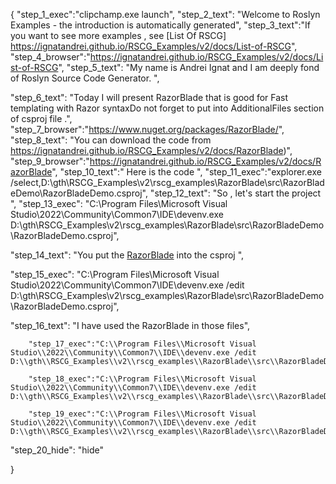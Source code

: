 {
    "step_1_exec":"clipchamp.exe launch",
    "step_2_text": "Welcome to Roslyn Examples - the introduction is automatically generated",
    "step_3_text":"If you want to see more examples , see  [List Of RSCG] https://ignatandrei.github.io/RSCG_Examples/v2/docs/List-of-RSCG",
    "step_4_browser":"https://ignatandrei.github.io/RSCG_Examples/v2/docs/List-of-RSCG",
    "step_5_text": "My name is Andrei Ignat and I am deeply fond of Roslyn Source Code Generator. ",

"step_6_text": "Today I will present RazorBlade  that is good for Fast templating with Razor syntaxDo not forget to put into AdditionalFiles section of csproj file .",
"step_7_browser":"https://www.nuget.org/packages/RazorBlade/",
"step_8_text": "You can download the code from https://ignatandrei.github.io/RSCG_Examples/v2/docs/RazorBlade)",
"step_9_browser":"https://ignatandrei.github.io/RSCG_Examples/v2/docs/RazorBlade",
"step_10_text":" Here is the code ",
"step_11_exec":"explorer.exe /select,D:\\gth\\RSCG_Examples\\v2\\rscg_examples\\RazorBlade\\src\\RazorBladeDemo\\RazorBladeDemo.csproj",
"step_12_text": "So , let's start the project ",
"step_13_exec": "C:\\Program Files\\Microsoft Visual Studio\\2022\\Community\\Common7\\IDE\\devenv.exe D:\\gth\\RSCG_Examples\\v2\\rscg_examples\\RazorBlade\\src\\RazorBladeDemo\\RazorBladeDemo.csproj",

"step_14_text": "You put the  [RazorBlade](https://www.nuget.org/packages/RazorBlade/) into the csproj ",

"step_15_exec": "C:\\Program Files\\Microsoft Visual Studio\\2022\\Community\\Common7\\IDE\\devenv.exe /edit D:\\gth\\RSCG_Examples\\v2\\rscg_examples\\RazorBlade\\src\\RazorBladeDemo\\RazorBladeDemo.csproj",

"step_16_text": "I have used the RazorBlade in those files",


        "step_17_exec":"C:\\Program Files\\Microsoft Visual Studio\\2022\\Community\\Common7\\IDE\\devenv.exe /edit D:\\gth\\RSCG_Examples\\v2\\rscg_examples\\RazorBlade\\src\\RazorBladeDemo\\PersonDisplay.cshtml",
    
        "step_18_exec":"C:\\Program Files\\Microsoft Visual Studio\\2022\\Community\\Common7\\IDE\\devenv.exe /edit D:\\gth\\RSCG_Examples\\v2\\rscg_examples\\RazorBlade\\src\\RazorBladeDemo\\Person.cs",
    
        "step_19_exec":"C:\\Program Files\\Microsoft Visual Studio\\2022\\Community\\Common7\\IDE\\devenv.exe /edit D:\\gth\\RSCG_Examples\\v2\\rscg_examples\\RazorBlade\\src\\RazorBladeDemo\\Program.cs",
    
"step_20_hide": "hide"


}